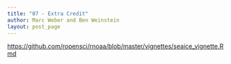 ```yaml
---
title: "07 - Extra Credit"
author: Marc Weber and Ben Weinstein
layout: post_page
---
```


https://github.com/ropensci/rnoaa/blob/master/vignettes/seaice_vignette.Rmd